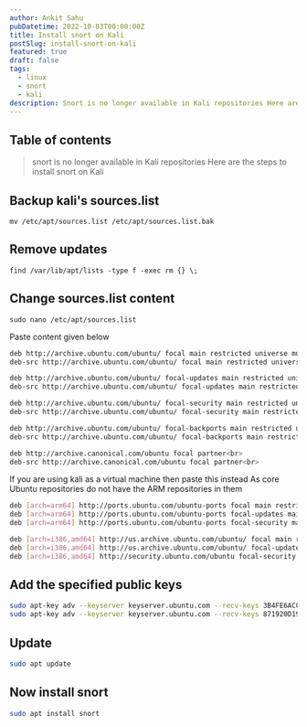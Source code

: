 ```yaml
---
author: Ankit Sahu
pubDatetime: 2022-10-03T00:00:00Z
title: Install snort on Kali
postSlug: install-snort-on-kali
featured: true
draft: false
tags:
  - linux
  - snort
  - kali
description: Snort is no longer available in Kali repositories Here are the steps to install snort on Kali
---
```


## Table of contents

> snort is no longer available in Kali repositories
> Here are the steps to install snort on Kali

## Backup kali's sources.list

```
mv /etc/apt/sources.list /etc/apt/sources.list.bak
```

## Remove updates

```
find /var/lib/apt/lists -type f -exec rm {} \;
```

## Change sources.list content

```
sudo nano /etc/apt/sources.list
```

Paste content given below

```bash
deb http://archive.ubuntu.com/ubuntu/ focal main restricted universe multiverse<br>
deb-src http://archive.ubuntu.com/ubuntu/ focal main restricted universe multiverse<br>

deb http://archive.ubuntu.com/ubuntu/ focal-updates main restricted universe multiverse<br>
deb-src http://archive.ubuntu.com/ubuntu/ focal-updates main restricted universe multiverse<br>

deb http://archive.ubuntu.com/ubuntu/ focal-security main restricted universe multiverse<br>
deb-src http://archive.ubuntu.com/ubuntu/ focal-security main restricted universe multiverse<br>

deb http://archive.ubuntu.com/ubuntu/ focal-backports main restricted universe multiverse<br>
deb-src http://archive.ubuntu.com/ubuntu/ focal-backports main restricted universe multiverse<br>

deb http://archive.canonical.com/ubuntu focal partner<br>
deb-src http://archive.canonical.com/ubuntu focal partner<br>
```

If you are using kali as a virtual machine then paste this instead
As core Ubuntu repositories do not have the ARM repositories in them

```bash
deb [arch=arm64] http://ports.ubuntu.com/ubuntu-ports focal main restricted universe multiverse<br>
deb [arch=arm64] http://ports.ubuntu.com/ubuntu-ports focal-updates main restricted universe multiverse<br>
deb [arch=arm64] http://ports.ubuntu.com/ubuntu-ports focal-security main restricted universe multiverse<br>

deb [arch=i386,amd64] http://us.archive.ubuntu.com/ubuntu/ focal main restricted universe multiverse<br>
deb [arch=i386,amd64] http://us.archive.ubuntu.com/ubuntu/ focal-updates main restricted universe multiverse<br>
deb [arch=i386,amd64] http://security.ubuntu.com/ubuntu focal-security main restricted universe multiverse<br>
```

## Add the specified public keys

```bash
sudo apt-key adv --keyserver keyserver.ubuntu.com --recv-keys 3B4FE6ACC0B21F32
sudo apt-key adv --keyserver keyserver.ubuntu.com --recv-keys 871920D1991BC93C
```

## Update

```bash
sudo apt update
```

## Now install snort

```bash
sudo apt install snort
```
